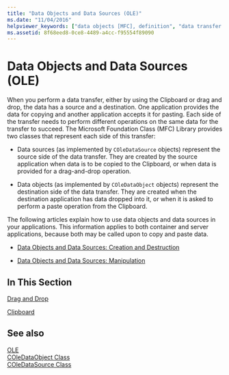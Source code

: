 ```yaml
---
title: "Data Objects and Data Sources (OLE)"
ms.date: "11/04/2016"
helpviewer_keywords: ["data objects [MFC], definition", "data transfer [MFC]", "OLE [MFC], data transfer", "data sources [MFC], definition", "data transfer [MFC], definition", "OLE [MFC], data objects", "OLE [MFC], data sources"]
ms.assetid: 8f68eed8-0ce8-4489-a4cc-f95554f89090
---
```

# Data Objects and Data Sources (OLE)

When you perform a data transfer, either by using the Clipboard or drag and drop, the data has a source and a destination. One application provides the data for copying and another application accepts it for pasting. Each side of the transfer needs to perform different operations on the same data for the transfer to succeed. The Microsoft Foundation Class (MFC) Library provides two classes that represent each side of this transfer:

- Data sources (as implemented by `COleDataSource` objects) represent the source side of the data transfer. They are created by the source application when data is to be copied to the Clipboard, or when data is provided for a drag-and-drop operation.

- Data objects (as implemented by `COleDataObject` objects) represent the destination side of the data transfer. They are created when the destination application has data dropped into it, or when it is asked to perform a paste operation from the Clipboard.

The following articles explain how to use data objects and data sources in your applications. This information applies to both container and server applications, because both may be called upon to copy and paste data.

- [Data Objects and Data Sources: Creation and Destruction](../mfc/data-objects-and-data-sources-creation-and-destruction.md)

- [Data Objects and Data Sources: Manipulation](../mfc/data-objects-and-data-sources-manipulation.md)

## In This Section

[Drag and Drop](../mfc/drag-and-drop-ole.md)

[Clipboard](../mfc/clipboard.md)

## See also

[OLE](../mfc/ole-in-mfc.md)<br/>
[COleDataObject Class](../mfc/reference/coledataobject-class.md)<br/>
[COleDataSource Class](../mfc/reference/coledatasource-class.md)
